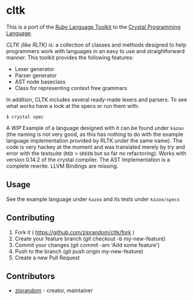 # cltk

This is a port of the [Ruby Language Toolkit](https://github.com/chriswailes/RLTK) to the [Crystal Programming Language](http://crystal-lang.org/).

*CLTK (like RLTK) is:* a collection of classes and methods designed to help programmers work with languages in an easy to use and straightforward manner.  This toolkit provides the following features:

* Lexer generator
* Parser generator
* AST node baseclass
* Class for representing context free grammars

In addition, CLTK includes several ready-made lexers and parsers. To see what works have a look at the specs or run them with:

```crystal
$ crystal spec
```

A *WIP* Example of a language designed with it can be found under `kazoo` (the naming is not very good, as this has nothing to do with the example language implementation provided by RLTK under the same name). The code is very hackey at the moment and was translated merely by try and error with the testsuite (`RED` > `GREEN` but so far no refactoring). Works with version 0.14.2 of the crystal compiler. The AST Implementation is a complete rewrite. LLVM Bindings are missing.

## Usage

See the example language under `kazoo` and its tests under `kazoo/specs`

## Contributing

1. Fork it ( https://github.com/ziprandom/cltk/fork )
2. Create your feature branch (git checkout -b my-new-feature)
3. Commit your changes (git commit -am 'Add some feature')
4. Push to the branch (git push origin my-new-feature)
5. Create a new Pull Request

## Contributors

- [ziprandom](https://github.com/ziprandom)  - creator, maintainer
